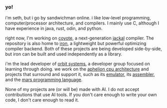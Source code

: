 ### yo!

i'm seth, but i go by sandwichman online. i like low-level programming, computer/processor architecture, and compilers. I mainly use C, although I have experience in java, rust, odin, and python.

right now, I'm working on [coyote](https://github.com/spsandwichman/coyote), a next-generation [jackal](https://github.com/xrarch/newsdk/tree/main/Jackal) compiler. The repository is also home to [iron](https://github.com/spsandwichman/coyote/src/iron), a lightweight but powerful optimizing compiler backend. Both of these projects are being developed side-by-side, but iron can be built and used independently as a library.

i'm the lead developer of [orbit systems](https://github.com/orbit-systems), a developer group focused on learning through doing. we work on the [aphelion cpu architecture](https://github.com/orbit-systems/aphelion) and projects that surround and support it, such as its [emulator](https://github.com/orbit-systems/comet), its [assembler](https://github.com/orbit-systems/comet), and the [mars programming language](https://github.com/orbit-systems/mars).

None of my projects are (or will be) made with AI. I do not accept contributions that use AI tools. If you don't care enough to write your own code, I don't care enough to read it.
